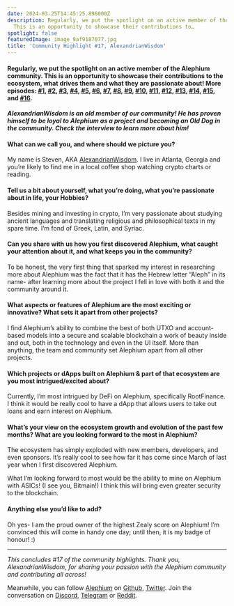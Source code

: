 ```yaml
---
date: 2024-03-25T14:45:25.896000Z
description: Regularly, we put the spotlight on an active member of the Alephium community.
  This is an opportunity to showcase their contributions to…
spotlight: false
featuredImage: image_9af9187077.jpg
title: 'Community Highlight #17, AlexandrianWisdom'
---
```


#### **Regularly, we put the spotlight on an active member of the Alephium community. This is an opportunity to showcase their contributions to the ecosystem, what drives them and what they are passionate about! More episodes:** <a href="https://medium.com/@alephium/community-highlight-wilhelm-k%C3%A4llstr%C3%B6m-aka-oracleuggla-81d3938c5692" ><strong>#1</strong></a>**,** <a href="https://medium.com/@alephium/community-highlight-cgi-bin-c102cc106f19" ><strong>#2</strong></a>**,** <a href="https://medium.com/@alephium/community-highlight-3-digdug-48a7ec868504" ><strong>#3</strong></a>**,** <a href="https://medium.com/@alephium/community-highlight-4-montail-e24fd88882a0" ><strong>#4</strong></a>**,** <a href="https://medium.com/@alephium/community-highlight-5-txn-71c4fd76ffe8" ><strong>#5</strong></a>**,** <a href="https://medium.com/@alephium/community-highlight-6-waldi-zkit-beats-37af1f6df3b8" ><strong>#6</strong></a>**,** <a href="https://medium.com/@alephium/community-highlight-7-oheka-13d8b4ae025e" ><strong>#7</strong></a>**,** <a href="https://medium.com/@alephium/community-highlight-8-jorge-438510785041" ><strong>#8</strong></a>**,** <a href="https://medium.com/@alephium/community-highlight-9-dzhemsh-a0a4a98a8489" ><strong>#9</strong></a>**,** <a href="https://medium.com/@alephium/community-highlight-10-lx-aka-lix-fde724cf8d81" ><strong>#10</strong></a>**,** <a href="https://medium.com/@alephium/community-highlight-11-dr-jekyll-165ab9a51880" ><strong>#11</strong></a>**,** <a href="https://medium.com/@alephium/community-highlight-12-sam-a-k-a-energy45-610005a9219b" ><strong>#12</strong></a>**,** <a href="https://medium.com/@alephium/community-highlight-13-ryan-5dbbeaf859e4" ><strong>#13</strong></a>**,** <a href="https://medium.com/@alephium/community-highlight-14-animalmanjan-da8fd051bc38" ><strong>#14</strong></a>, <a href="https://medium.com/@alephium/community-highlight-15-yulius-aka-chris45-036ae41a8037" ><strong>#15</strong></a>, and <a href="https://medium.com/@alephium/community-highlight-16-mikael-446980141ee3" >#16</a>**.**

**_AlexandrianWisdom is an old member of our community! He has proven himself to be loyal to Alephium as a project and becoming an Old Dog in the community. Check the interview to learn more about him!_**

#### **What can we call you, and where should we picture you?**

My name is Steven, AKA <a href="https://twitter.com/Alexandrian777" >AlexandrianWisdom</a>. I live in Atlanta, Georgia and you’re likely to find me in a local coffee shop watching crypto charts or reading.

#### **Tell us a bit about yourself, what you’re doing, what you’re passionate about in life, your Hobbies?**

Besides mining and investing in crypto, I’m very passionate about studying ancient languages and translating religious and philosophical texts in my spare time. I’m fond of Greek, Latin, and Syriac.

#### **Can you share with us how you first discovered Alephium, what caught your attention about it, and what keeps you in the community?**

To be honest, the very first thing that sparked my interest in researching more about Alephium was the fact that it has the Hebrew letter “Aleph” in its name- after learning more about the project I fell in love with both it and the community around it.

#### **What aspects or features of Alephium are the most exciting or innovative? What sets it apart from other projects?**

I find Alephium’s ability to combine the best of both UTXO and account-based models into a secure and scalable blockchain a work of beauty inside and out, both in the technology and even in the UI itself. More than anything, the team and community set Alephium apart from all other projects.

#### **Which projects or dApps built on Alephium & part of that ecosystem are you most intrigued/excited about?**

Currently, I’m most intrigued by DeFi on Alephium, specifically RootFinance. I think it would be really cool to have a dApp that allows users to take out loans and earn interest on Alephium.

#### **What’s your view on the ecosystem growth and evolution of the past few months? What are you looking forward to the most in Alephium?**

The ecosystem has simply exploded with new members, developers, and even sponsors. It’s really cool to see how far it has come since March of last year when I first discovered Alephium.

What I’m looking forward to most would be the ability to mine on Alephium with ASICs! (I see you, Bitmain!) I think this will bring even greater security to the blockchain.

#### **Anything else you’d like to add?**

Oh yes- I am the proud owner of the highest Zealy score on Alephium! I’m convinced this will come in handy one day; until then, it is my badge of honour! :)

---

_This concludes \#17 of the community highlights. Thank you, AlexandrianWisdom, for sharing your passion with the Alephium community and contributing all across!_

Meanwhile, you can follow [Alephium](/) on <a href="https://github.com/alephium/" >Github</a>, <a href="https://twitter.com/alephium" >Twitter</a>. Join the conversation on [Discord](/discord), <a href="https://t.me/alephiumgroup" >Telegram</a> or <a href="https://www.reddit.com/r/alephium" >Reddit</a>.
